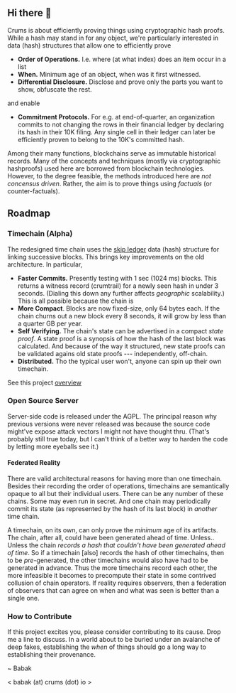 ## Hi there 👋

Crums is about efficiently proving things using cryptographic hash proofs.
While a hash may stand in for any object, we're particularly interested in
data (hash) structures that allow one to efficiently prove

- **Order of Operations.** I.e. where (at what index) does an item occur in a list
- **When.** Minimum age of an object, when was it first witnessed.
- **Differential Disclosure.** Disclose and prove only the parts you want to show, obfuscate the rest.

and enable

- **Commitment Protocols.** For e.g. at end-of-quarter, an organization commits
  to not changing the rows in their financial ledger by declaring its hash in
  their 10K filing. Any single cell in their ledger can later be efficiently proven
  to belong to the 10K's committed hash.

Among their many functions, blockchains serve as immutable historical records. Many of the concepts
and techniques (mostly via cryptographic hashproofs) used here are borrowed from blockchain technologies.
However, to the degree feasible, the methods introduced here are *not concensus driven*. Rather, the aim
is to prove things using *factuals* (or counter-factuals).

## Roadmap

### Timechain (Alpha)

The redesigned time chain uses the
[skip ledger](https://github.com/crums-io/skipledger) data (hash) structure
for linking successive blocks. This brings key improvements on the
old architecture. In particular,

- **Faster Commits.** Presently testing with 1 sec (1024 ms) blocks.  This returns a
  witness record (crumtrail) for a newly seen hash in under 3 seconds. (Dialing this
  down any further affects *geographic* scalability.) This is all possible because the chain is
- **More Compact**. Blocks are now fixed-size, only 64 bytes each. If the chain churns
  out a new block every 8 seconds, it will grow by less than a quarter GB per year.
- **Self Verifying.** The chain's state can be advertised in a compact *state proof*.
  A state proof is a synopsis of how the hash of the last block was calculated. And
  because of the way it structured, new state proofs can be validated agains old state
  proofs --- independently, off-chain.
- **Distributed.** Tho the typical user won't, anyone can spin up their own timechain.

See this project [overview](https://crums-io.github.io/crums-pub/)

### Open Source Server

Server-side code is released under the AGPL. The principal reason why
previous versions were never released was because the source code might've expose attack vectors I might
not have thought thru. (That's probably still true today, but I can't think of a better
way to harden the code by letting more eyeballs see it.)

#### Federated Reality

There are valid architectural reasons for having more than one timechain.
Besides their recording the order of operations, timechains are semantically opaque
to all but their individual users. There can be any number of these chains. Some may
even run in secret. And one chain may periodically commit its state (as represented
by the hash of its last block) in *another* time chain.

A timechain, on its own, can only prove the *minimum* age of its artifacts.
The chain, after all, could have been generated ahead of time. Unless.. Unless
the chain *records a hash that couldn't have been generated ahead of time*. So if a
timechain [also] records the hash of other timechains, then to be *pre*-generated,
the other timechains would also have had to be generated in advance. Thus the more
timechains record each other, the more infeasible it becomes to precompute their
state in some contrived collusion of chain operators. If reality requires observers,
then a federation of observers that can agree on when and what was seen is better
than a single one.

### How to Contribute

If this project excites you, please consider contributing to its cause. Drop me a
line to discuss. In a world about to be buried under an avalanche of deep fakes,
establishing the *when* of things should go a long way to establishing their
provenance.

~ Babak

< babak (at) crums (dot) io >
